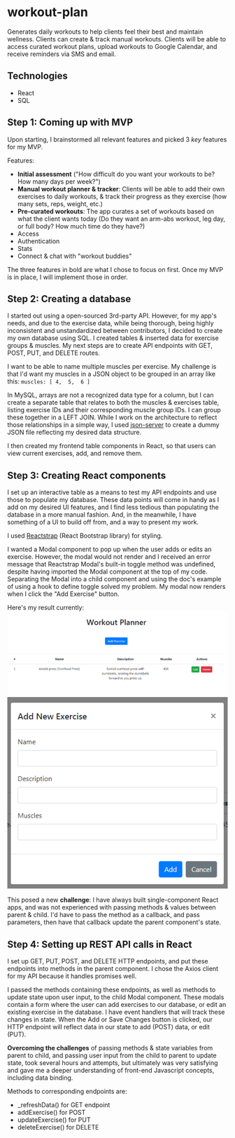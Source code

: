 # workout-plan

Generates daily workouts to help clients feel their best and maintain wellness. Clients can create & track manual workouts. Clients will be able to access curated workout plans, upload workouts to Google Calendar, and receive reminders via SMS and email.

## Technologies

* React
* SQL

## Step 1: Coming up with MVP

Upon starting, I brainstormed all relevant features and picked 3 _key_ features for my MVP.

Features: 
* **Initial assessment** ("How difficult do you want your workouts to be? How many days per week?")
* **Manual workout planner & tracker**: Clients will be able to add their own exercises to daily workouts, & track their progress as they exercise (how many sets, reps, weight, etc.)
* **Pre-curated workouts**: The app curates a set of workouts based on what the client wants today (Do they want an arm-abs workout, leg day, or full body? How much time do they have?)
* Access 
* Authentication
* Stats
* Connect & chat with "workout buddies" 

The three features in bold are what I chose to focus on first. Once my MVP is in place, I will implement those in order.

## Step 2: Creating a database

I started out using a open-sourced 3rd-party API. However, for my app's needs, and due to the exercise data, while being thorough, being highly inconsistent and unstandardized between contributors, I decided to create my own database using SQL. 
I created tables & inserted data for exercise groups & muscles. 
My next steps are to create API endpoints with GET, POST, PUT, and DELETE routes.

I want to be able to name multiple muscles per exercise. My challenge is that I'd want my muscles in a JSON object to be grouped in an array like this:
`muscles: [
  4, 
  5, 
  6
 ]`

In MySQL, arrays are not a recognized data type for a column, but I can create a separate table that relates to both the muscles & exercises table, listing exercise IDs and their corresponding muscle group IDs. I can group these together in a LEFT JOIN. 
While I work on the architecture to reflect those relationships in a simple way, I used [json-server](https://github.com/typicode/json-server) to create a dummy JSON file reflecting my desired data structure. 

I then created my frontend table components in React, so that users can view current exercises, add, and remove them.

## Step 3: Creating React components
I set up an interactive table as a means to test my API endpoints and use those to populate my database. These data points will come in handy as I add on my desired UI features, and I find less tedious than populating the database in a more manual fashion. And, in the meanwhile, I have something of a UI to build off from, and a way to present my work.

I used [Reactstrap](https://reactstrap.github.io/) (React Bootstrap library) for styling.

I wanted a Modal component to pop up when the user adds or edits an exercise. However, the modal would not render and I received an error message that Reactstrap Modal's built-in toggle method was undefined, despite having imported the Modal component at the top of my code. Separating the Modal into a child component and using the doc's example of using a hook to define toggle solved my problem. My modal now renders when I click the "Add Exercise" button. 

Here's my result currently:
![screenshot](screenshot.png)
![screenshot of modal](screenshot2.png)

This posed a new **challenge**: I have always built single-component React apps, and was not experienced with passing methods & values between parent & child. I'd have to pass the method as a callback, and pass parameters, then have that callback update the parent component's state.

## Step 4: Setting up REST API calls in React
I set up GET, PUT, POST, and DELETE HTTP endpoints, and put these endpoints into methods in the parent component. I chose the Axios client for my API because it handles promises well.

I passed the methods containing these endpoints, as well as methods to update state upon user input, to the child Modal component. These modals contain a form where the user can add exercises to our database, or edit an existing exercise in the database. I have event handlers that will track these changes in state. When the Add or Save Changes button is clicked, our HTTP endpoint will reflect data in our state to add (POST) data, or edit (PUT). 

**Overcoming the challenges** of passing methods & state variables from parent to child, and passing user input from the child to parent to update state, took several hours and attempts, but ultimately was very satisfying and gave me a deeper understanding of front-end Javascript concepts, including data binding.

Methods to corresponding endpoints are: 
* _refreshData() for GET endpoint
* addExercise() for POST 
* updateExercise() for PUT 
* deleteExercise() for DELETE
